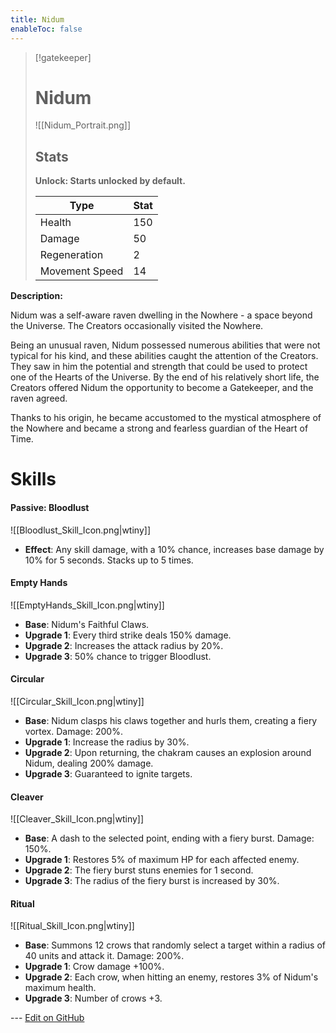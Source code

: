 ```yaml
---
title: Nidum
enableToc: false
---
```


> [!gatekeeper]
> 
> # Nidum
> 
> ![[Nidum_Portrait.png]]
> 
> ## Stats
>
> **Unlock: Starts unlocked by default.**
>
> | Type | Stat |
> | ---- | ---- |
> | Health | 150 |
> | Damage | 50 |
> | Regeneration| 2 |
> | Movement Speed | 14 |

**Description:**

Nidum was a self-aware raven dwelling in the Nowhere - a space beyond the Universe. The Creators occasionally visited the Nowhere. 

Being an unusual raven, Nidum possessed numerous abilities that were not typical for his kind, and these abilities caught the attention of the Creators. They saw in him the potential and strength that could be used to protect one of the Hearts of the Universe. By the end of his relatively short life, the Creators offered Nidum the opportunity to become a Gatekeeper, and the raven agreed.

Thanks to his origin, he became accustomed to the mystical atmosphere of the Nowhere and became a strong and fearless guardian of the Heart of Time.

# Skills

#### Passive: Bloodlust
![[Bloodlust_Skill_Icon.png|wtiny]]

- **Effect**: Any skill damage, with a 10% chance, increases base damage by 10% for 5 seconds. Stacks up to 5 times.

#### Empty Hands
![[EmptyHands_Skill_Icon.png|wtiny]]

- **Base**: Nidum's Faithful Claws.
- **Upgrade 1**: Every third strike deals 150% damage.
- **Upgrade 2**: Increases the attack radius by 20%.
- **Upgrade 3**: 50% chance to trigger Bloodlust.

#### Circular
![[Circular_Skill_Icon.png|wtiny]]

- **Base**: Nidum clasps his claws together and hurls them, creating a fiery vortex. Damage: 200%.
- **Upgrade 1**: Increase the radius by 30%.
- **Upgrade 2**: Upon returning, the chakram causes an explosion around Nidum, dealing 200% damage.
- **Upgrade 3**: Guaranteed to ignite targets.

#### Cleaver
![[Cleaver_Skill_Icon.png|wtiny]]

- **Base**: A dash to the selected point, ending with a fiery burst. Damage: 150%.
- **Upgrade 1**: Restores 5% of maximum HP for each affected enemy.
- **Upgrade 2**: The fiery burst stuns enemies for 1 second.
- **Upgrade 3**: The radius of the fiery burst is increased by 30%.

#### Ritual
![[Ritual_Skill_Icon.png|wtiny]]

- **Base**: Summons 12 crows that randomly select a target within a radius of 40 units and attack it. Damage: 200%.
- **Upgrade 1**: Crow damage +100%.
- **Upgrade 2**: Each crow, when hitting an enemy, restores 3% of Nidum's maximum health.
- **Upgrade 3**: Number of crows +3.

<!-- Make sure that the github edit button link is correct. This just means adding the parent and filename after the content folder in the URL -->

--- [Edit on GitHub](https://github.com/Mondrethos/gatekeeperwiki/edit/main/content/Gatekeepers/Nidum.md)
